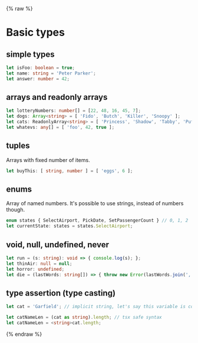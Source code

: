 {% raw %}
# Basic types

## simple types

```typescript
let isFoo: boolean = true;
let name: string = 'Peter Parker';
let answer: number = 42;
```

## arrays and readonly arrays

```typescript
let lotteryNumbers: number[] = [22, 48, 16, 45, 7];
let dogs: Array<string> = [ 'Fido', 'Butch', 'Killer', 'Snoopy' ];
let cats: ReadonlyArray<string> = [ 'Princess', 'Shadow', 'Tabby', 'Puffy']; // with mutators removed
let whatevs: any[] = [ 'foo', 42, true ];
```

## tuples

Arrays with fixed number of items.

```typescript
let buyThis: [ string, number ] = [ 'eggs', 6 ];
```

## enums

Array of named numbers. It's possible to use strings, instead of numbers though.

```typescript
enum states { SelectAirport, PickDate, SetPassengerCount } // 0, 1, 2
let currentState: states = states.SelectAirport;
```

## void, null, undefined, never

```typescript
let run = (s: string): void => { console.log(s); };
let thinAir: null = null;
let horror: undefined;
let die = (lastWords: string[]) => { throw new Error(lastWords.join(', ')); };
```

## type assertion (type casting)

```typescript
let cat = 'Garfield'; // implicit string, let's say this variable is coming outside of TS

let catNameLen = (cat as string).length; // tsx safe syntax
let catNameLen = <string>cat.length;
```
{% endraw %}
